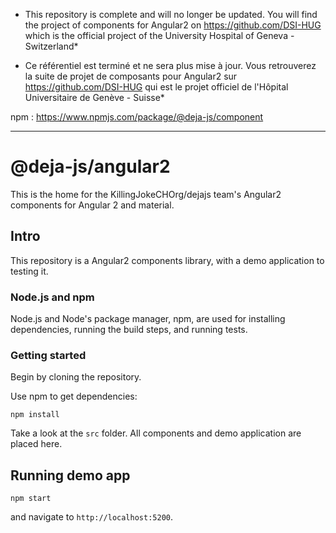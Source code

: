 * This repository is complete and will no longer be updated.
You will find the project of components for Angular2 on https://github.com/DSI-HUG which is the official project of the University Hospital of Geneva - Switzerland*


* Ce référentiel est terminé et ne sera plus mise à jour.
Vous retrouverez la suite de projet de composants pour Angular2 sur  https://github.com/DSI-HUG qui est le projet officiel de l'Hôpital Universitaire de Genève - Suisse*

npm : https://www.npmjs.com/package/@deja-js/component


-------------------


# @deja-js/angular2
This is the home for the KillingJokeCHOrg/dejajs team's Angular2 components for Angular 2 and material.

## Intro

This repository is a Angular2 components library, with a demo application to testing it.

### Node.js and npm

Node.js and Node's package manager, npm, are used for installing dependencies,
running the build steps, and running tests.

### Getting started 

Begin by cloning the repository.

Use npm to get dependencies:

`npm install`

Take a look at the `src` folder. All components and demo application are placed here. 


## Running demo app 

`npm start`

and navigate to `http://localhost:5200`.

